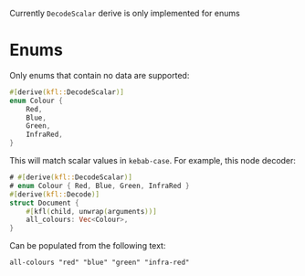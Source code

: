 Currently `DecodeScalar` derive is only implemented for enums

# Enums

Only enums that contain no data are supported:

```rust
#[derive(kfl::DecodeScalar)]
enum Colour {
    Red,
    Blue,
    Green,
    InfraRed,
}
```

This will match scalar values in `kebab-case`. For example, this node decoder:

```rust
# #[derive(kfl::DecodeScalar)]
# enum Colour { Red, Blue, Green, InfraRed }
#[derive(kfl::Decode)]
struct Document {
    #[kfl(child, unwrap(arguments))]
    all_colours: Vec<Colour>,
}
```

Can be populated from the following text:

```kdl
all-colours "red" "blue" "green" "infra-red"
```
